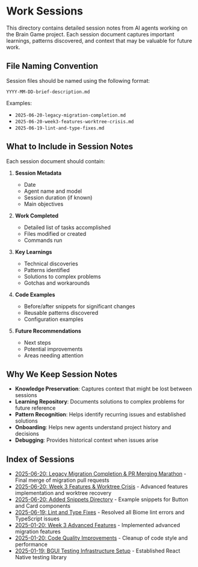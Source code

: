 # Work Sessions

This directory contains detailed session notes from AI agents working on the Brain Game project. Each session document captures important learnings, patterns discovered, and context that may be valuable for future work.

## File Naming Convention

Session files should be named using the following format:
```
YYYY-MM-DD-brief-description.md
```

Examples:
- `2025-06-20-legacy-migration-completion.md`
- `2025-06-20-week3-features-worktree-crisis.md`
- `2025-06-19-lint-and-type-fixes.md`

## What to Include in Session Notes

Each session document should contain:

1. **Session Metadata**
   - Date
   - Agent name and model
   - Session duration (if known)
   - Main objectives

2. **Work Completed**
   - Detailed list of tasks accomplished
   - Files modified or created
   - Commands run

3. **Key Learnings**
   - Technical discoveries
   - Patterns identified
   - Solutions to complex problems
   - Gotchas and workarounds

4. **Code Examples**
   - Before/after snippets for significant changes
   - Reusable patterns discovered
   - Configuration examples

5. **Future Recommendations**
   - Next steps
   - Potential improvements
   - Areas needing attention

## Why We Keep Session Notes

- **Knowledge Preservation**: Captures context that might be lost between sessions
- **Learning Repository**: Documents solutions to complex problems for future reference
- **Pattern Recognition**: Helps identify recurring issues and established solutions
- **Onboarding**: Helps new agents understand project history and decisions
- **Debugging**: Provides historical context when issues arise

## Index of Sessions

- [2025-06-20: Legacy Migration Completion & PR Merging Marathon](./2025-06-20-legacy-migration-completion.md) - Final merge of migration pull requests
- [2025-06-20: Week 3 Features & Worktree Crisis](./2025-06-20-week3-features-worktree-crisis.md) - Advanced features implementation and worktree recovery
- [2025-06-20: Added Snippets Directory](./2025-06-20-snippets-directory.md) - Example snippets for Button and Card components
- [2025-06-19: Lint and Type Fixes](./2025-06-19-lint-and-type-fixes.md) - Resolved all Biome lint errors and TypeScript issues
- [2025-01-20: Week 3 Advanced Features](./2025-01-20-week3-advanced-features.md) - Implemented advanced migration features
- [2025-01-20: Code Quality Improvements](./2025-01-20-code-quality-improvements.md) - Cleanup of code style and performance
- [2025-01-19: BGUI Testing Infrastructure Setup](./2025-01-19-bgui-testing-setup.md) - Established React Native testing library
